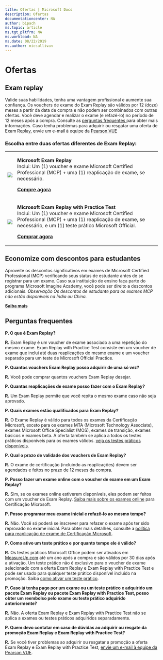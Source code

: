 ```yaml
---
title: Ofertas | Microsoft Docs
description: Ofertas 
documentationcenter: NA 
author: bipach
ms.topic: article
ms.tgt_pltfrm: NA
ms.workload: NA
ms.date: 08/22/2019
ms.author: micsullivan
---
```

# Ofertas

## Exam replay

Valide suas habilidades, tenha uma vantagem profissional e aumente sua confiança. Os vouchers de exame do Exam Replay são válidos por 12 (doze) meses a partir da data de compra e não podem ser combinados com outras ofertas. Você deve agendar e realizar o exame (e refazê-lo) no período de 12 meses após a compra. Consulte as [perguntas frequentes ](#frequently-asked-questions) para obter mais informações. Caso tenha problemas para adquirir ou resgatar uma oferta de Exam Replay, envie um e-mail à equipe da [Pearson VUE](mailto:mindhub@pearson.com)

### Escolha entre duas ofertas diferentes de Exam Replay:

<div>
    <table border="0">
        <tr>
            <td>
                <img src="images/exam-replay-thumbnail.png">
            </td>
            <td>                
                <p><strong>Microsoft Exam Replay</strong><br/>Inclui: Um (1) voucher e exame Microsoft Certified Professional (MCP) + uma (1) reaplicação de exame, se necessário.</p>
                <p><a href="https://us.mindhub.com/p/Microsoft-Exam-Replay?utm_source=msftmarketing&utm_medium=msft_offers&utm_campaign=ExamReplayFY20&utm_term=ERFY20&utm_content=weblink3"><strong>Compre agora</strong></a></p>
            </td>
        </tr>
        <tr>
            <td>
                <img src="images/exam-replay-with-practice-test-thumbnail.png">
            </td>
            <td>
               <p><strong>Microsoft Exam Replay with Practice Test</strong><br/>Inclui: Um (1) voucher e exame Microsoft Certified Professional (MCP) + uma (1) reaplicação de exame, se necessário, e um (1) teste prático Microsoft Official.</p>
               <p><a href="https://us.mindhub.com/p/Microsoft-Exam-Replay-PT?utm_source=msftmarketing&utm_medium=msft_offers&utm_campaign=ExamReplayFY20&utm_term=ERFY20&utm_content=weblink"><strong>Comprar agora</strong></a></p>
            </td>
        </tr>
    </table>
</div>

## Economize com descontos para estudantes
Aproveite os descontos significativos em exames de Microsoft Certified Professional (MCP) verificando seus status de estudante antes de se registrar para um exame. Caso sua instituição de ensino faça parte do programa Microsoft Imagine Academy, você pode ser direito a descontos adicionais. *Observação Os descontos de estudante para os exames MCP não estão disponíveis na Índia ou China.*

[**Saiba mais**](/learn/certifications/certification-exam-policies)

## <a name="frequently-ask-questions"> Perguntas frequentes

**P. O que é Exam Replay?**

**R.** Exam Replay é um voucher de exame associado a uma repetição do mesmo exame. Exam Replay with Practice Test consiste em um voucher de exame que inclui até duas reaplicações do mesmo exame e um voucher separado para um teste de Microsoft Official Practice.

**P. Quantos vouchers Exam Replay posso adquirir de uma só vez?**

**R.** Você pode comprar quantos vouchers Exam Replay desejar.

**P. Quantas reaplicações de exame posso fazer com o Exam Replay?**

**R.** Um Exam Replay permite que você repita o mesmo exame caso não seja aprovado.

**P. Quais exames estão qualificados para Exam Replay?**

**R.** O Exame Replay é válido para todos os exames da Certificação Microsoft, exceto para os exames MTA (Microsoft Technology Associate), exames Microsoft Office Specialist (MOS), exames de transição, exames básicos e exames beta. A oferta também se aplica a todos os testes práticos disponíveis para os exames válidos. [veja os testes práticos disponíveis](https://us.mindhub.com/microsoft-practice-tests).

**P. Qual o prazo de validade dos vouchers de Exam Replay?**

**R.** O exame de certificação (incluindo as reaplicações) devem ser agendados e feitos no prazo de 12 meses da compra.

**P. Posso fazer um exame online com o voucher de exame em um Exam Replay?**

**R.** Sim, se os exames online estiverem disponíveis, eles podem ser feitos com um voucher de Exam Replay. [Saiba mais sobre os exames online](https://www.microsoft.com/pt-br/learning/online-proctored-exams.aspx) para Certificação Microsoft.

**P. Posso programar meu exame inicial e refazê-lo ao mesmo tempo?**

**R.** Não. Você só poderá se inscrever para refazer o exame após ter sido reprovado no exame inicial. Para obter mais detalhes, consulte a [política para reaplicação de exame de Certificação Microsoft](https://www.microsoft.com/pt-br/learning/certification-exam-policies.aspx).

**P. Como ativo um teste prático e por quanto tempo ele é válido?**

**R.** Os testes práticos Microsoft Office podem ser ativados em [MeasureUp.com](https://www.measureup.com/) até um ano após a compra e são válidos por 30 dias após a ativação. Um teste prático não é exclusivo para o voucher de exame selecionado com a oferta Exam Replay e Exam Replay with Practice Test e pode ser usado para qualquer teste prático disponível incluído na promoção. Saiba [como ativar um teste prático](https://home.pearsonvue.com/microsoft/practicetests).

**P. Caso já tenha pago por um exame ou um teste prático e adquirido um pacote Exam Replay ou pacote Exam Replay with Practice Test, posso obter um reembolso pelo exame ou teste prático adquirido anteriormente?**

**R.** Não. A oferta Exam Replay e Exam Replay with Practice Test não se aplica a exames ou testes práticos adquiridos separadamente.

**P. Quem devo contatar em caso de dúvidas ao adquirir ou resgate da promoção Exam Replay e Exam Replay with Practice Test?**

**R.** Se você tiver problemas ao adquirir ou resgatar a promoção a oferta Exam Replay e Exam Replay with Practice Test, [envie um e-mail à equipe da Pearson VUE](mailto:mindhub@pearson.com).

